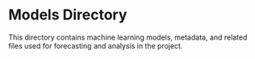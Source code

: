 # Models Directory

This directory contains machine learning models, metadata, and related files used for forecasting and analysis in the project. 